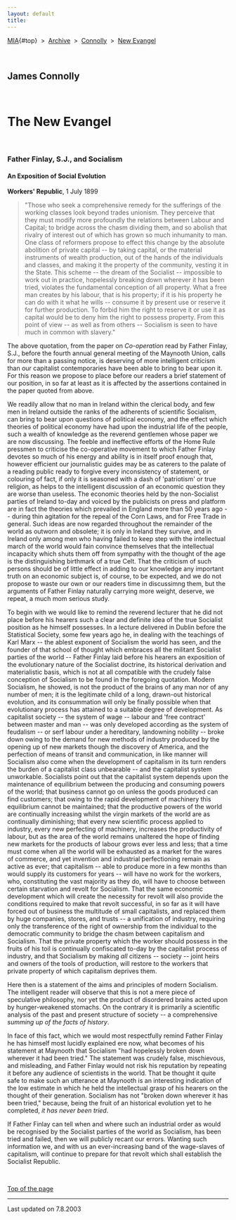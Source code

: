 ```yaml
---
layout: default
title: 
---
```

[MIA](../../../../index.htm){#top}  \> 
[Archive](../../../index.htm)  \>  [Connolly](../../index.htm)  \>  [New
Evangel](index.htm)

 

## James Connolly

 

# The New Evangel

 

### Father Finlay, S.J., and Socialism

#### An Exposition of Social Evolution

**Workers' Republic**, 1 July 1899

> "Those who seek a comprehensive remedy for the sufferings of the
> working classes look beyond trades unionism. They perceive that they
> must modify more profoundly the relations between Labour and Capital;
> to bridge across the chasm dividing them, and so abolish that rivalry
> of interest out of which has grown so much inhumanity to man. One
> class of reformers propose to effect this change by the absolute
> abolition of private capital -- by taking capital, or the material
> instruments of wealth production, out of the hands of the individuals
> and classes, and making it the property of the community, vesting it
> in the State. This scheme -- the dream of the Socialist -- impossible
> to work out in practice, hopelessly breaking down wherever it has been
> tried, violates the fundamental conception of all property. What a
> free man creates by his labour, that is his property; if it is his
> property he can do with it what he wills -- consume it by present use
> or reserve it for further production. To forbid him the right to
> reserve it or use it as capital would be to deny him the right to
> possess property. From this point of view -- as well as from others --
> Socialism is seen to have much in common with slavery."

The above quotation, from the paper on *Co-operation* read by Father
Finlay, S.J., before the fourth annual general meeting of the Maynooth
Union, calls for more than a passing notice, is deserving of more
intelligent criticism than our capitalist contemporaries have been able
to bring to bear upon it. For this reason we propose to place before our
readers a brief statement of our position, in so far at least as it is
affected by the assertions contained in the paper quoted from above.

We readily allow that no man in Ireland within the clerical body, and
few men in Ireland outside the ranks of the adherents of scientific
Socialism, can bring to bear upon questions of political economy, and
the effect which theories of political economy have had upon the
industrial life of the people, such a wealth of knowledge as the
reverend gentlemen whose paper we are now discussing. The feeble and
ineffective efforts of the Home Rule pressmen to criticise the
co-operative movement to which Father Finlay devotes so much of his
energy and ability is in itself proof enough that, however efficient our
journalistic guides may be as caterers to the palate of a reading public
ready to forgive every inconsistency of statement, or colouring of fact,
if only it is seasoned with a dash of 'patriotism' or true religion, as
helps to the intelligent discussion of an economic question they are
worse than useless. The economic theories held by the non-Socialist
parties of Ireland to-day and voiced by the publicists on press and
platform are in fact the theories which prevailed in England more than
50 years ago -- during thin agitation for the repeal of the Corn Laws,
and for Free Trade in general. Such ideas are now regarded throughout
the remainder of the world as outworn and obsolete; it is only in
Ireland they survive, and in Ireland only among men who having failed to
keep step with the intellectual march of the world would fain convince
themselves that the intellectual incapacity which shuts them off from
sympathy with the thought of the age is the distinguishing birthmark of
a true Celt. That the criticism of such persons should be of little
effect in adding to our knowledge any important truth on an economic
subject is, of course, to be expected, and we do not propose to waste
our own or our readers time in discussimng them, but the arguments of
Father Finlay naturally carrying more weight, deserve, we repeat, a much
mom serious study.

To begin with we would like to remind the reverend lecturer that he did
not place before his hearers such a clear and definite idea of the true
Socialist position as he himself possesses. In a lecture delivered in
Dublin before the Statistical Society, some few years ago he, in dealing
with the teachings of Karl Marx -- the ablest exponent of Socialism the
world has seen, and the founder of that school of thought which embraces
all the militant Socialist parties of the world -- Father Finlay laid
before his hearers an exposition of the evolutionary nature of the
Socialist doctrine, its historical derivation and materialistic basis,
which is not at all compatible with the crudely false conception of
Socialism to be found in the foregoing quotation. Modern Socialism, he
showed, is not the product of the brains of any man nor of any number of
men; it is the legitimate child of a long, drawn-out historical
evolution, and its consummation will only be finally possible when that
evolutionary process has attained to a suitable degree of development.
As capitalist society -- the system of wage -- labour and 'free
contract' between master and man -- was only developed according as the
system of feudalism -- or serf labour under a hereditary, landowning
nobility -- broke down owing to the demand for new methods of industry
produced by the opening up of new markets though the discovery of
America, and the perfection of means of transit and communication, in
like manner will Socialism also come when the development of capitalism
in its turn renders the burden of a capitalist class unbearable -- and
the capitalist system unworkable. Socialists point out that the
capitalist system depends upon the maintenance of equilibrium between
the producing and consuming powers of the world; that business cannot go
on unless the goods produced can find customers; that owing to the rapid
development of machinery this equilibrium cannot be maintained; that the
productive powers of the world are continually increasing whilst the
virgin markets of the world are as continually diminishing; that every
new scientific process applied to industry, every new perfecting of
machinery, increases the productivity of labour, but as the area of the
world remains unaltered the hope of finding new markets for the products
of labour grows ever less and less; that a time must come when all the
world will be exhausted as a market for the wares of commerce, and yet
invention and industrial perfectioning remain as active as ever; that
capitalism -- able to produce more in a few months than would supply its
customers for years -- will have no work for the workers, who,
constituting the vast majority as they do, will have to choose between
certain starvation and revolt for Socialism. That the same economic
development which will create the necessity for revolt will also provide
the conditions required to make that revolt successful, in so far as it
will have forced out of business the multitude of small capitalists, and
replaced them by huge companies, stores, and trusts -- a unification of
industry, requiring only the transference of the right of ownership from
the individual to the democratic community to bridge the chasm between
capitalism and Socialism. That the private property which the worker
should possess in the fruits of his toil is continually confiscated
to-day by the capitalist process of industry, and that Socialism by
making *all* citizens -- society -- joint heirs and owners of the tools
of production, will restore to the workers that private property of
which capitalism deprives them.

Here then is a statement of the aims and principles of modern Socialism.
The intelligent reader will observe that this is not a mere piece of
speculative philosophy, nor yet the product of disordered brains acted
upon by hunger-weakened stomachs. On the contrary it is primarily a
scientific analysis of the past and present structure of society -- a
comprehensive *summing up of the facts of history*.

In face of this fact, which we would most respectfully remind Father
Finlay he has himself most lucidly explained ere now, what becomes of
his statement at Maynooth that Socialism "had hopelessly broken down
wherever it had been tried." The statement was crudely false,
mischievous, and misleading, and Father Finlay would not risk his
reputation by repeating it before any audience of scientists in the
world. That be thought it quite safe to make such an utterance at
Maynooth is an interesting indication of the low estimate in which he
held the intellectual grasp of his hearers on the thought of their
generation. Socialism has not "broken down wherever it has been tried,"
because, being the fruit of an historical evolution yet to he completed,
*it has never been tried*.

If Father Finlay can tell when and where such an industrial order as
would be recognised by the Socialist parties of the world as Socialism,
has been tried and failed, then we will publicly recant our errors.
Wanting such information we, and with us an ever-increasing band of the
wage-slaves of capitalism, will continue to prepare for that revolt
which shall establish the Socialist Republic.

 

[Top of the page](#top)

------------------------------------------------------------------------

Last updated on 7.8.2003
